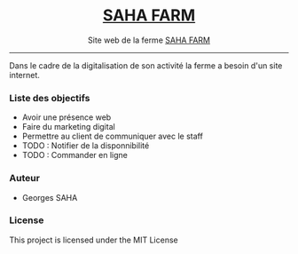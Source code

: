 <h1 align="center"><a href="https://wwww.saha.farm">SAHA FARM</a></h1>

<p align="center">Site web de la ferme <a href="https://wwww.saha.farm">SAHA FARM</a></p>

<hr/>

<p> Dans le cadre de la digitalisation de son activité la ferme a besoin d'un site internet.</p>

<h3> Liste des objectifs</h3>

<ul>
  <li>Avoir une présence web</li>
  <li>Faire du marketing digital</li>
  <li>Permettre au client de communiquer avec le staff</li>
  <li>TODO : Notifier de la disponnibilité</li>
  <li>TODO : Commander en ligne</li>
</ul>

<!-- 

<h3> Nom </h3>

<a href="#"> Link to your awesome Demo </a>

<a href="#"> Another Link to your awesome Demo </a>

<a href="https://www.designinspiration.info/"> Design Fonts Inspiration </a>


<h3> Code Demo </h3>

```html

We will use markdown for the Syntax Highlighting

<ul>
  <li>Beautiful Starter Template for README.md</li>
  <li>Key feature num. 2</li>
  <li>Key feature num. 3</li>
  <li>Key feature num. 4</li>
</ul>

```

#<h3> Download & Installation </h3>

```shell
$ npm i boilerplate-readme-template
```
<h3>Contributing</h3>
Keep it simple. Keep it minimal. Don't put every single feature just because you can.

-->

<h3>Auteur</h3>
<ul>
  <li>Georges SAHA</li>
</ul>

<h3>License</h3>

This project is licensed under the MIT License

